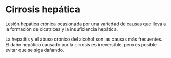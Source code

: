# Cirrosis hepática

Lesión hepática crónica ocasionada por una variedad de causas que lleva a la formación de cicatrices y la insuficiencia hepática.

La hepatitis y el abuso crónico del alcohol son las causas más frecuentes. El daño hepático causado por la cirrosis es irreversible, pero es posible evitar que se siga dañando.
        